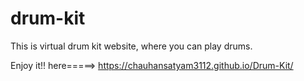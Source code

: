 # drum-kit
This is virtual drum kit website, where you can play drums. 

Enjoy it!! here=====>  https://chauhansatyam3112.github.io/Drum-Kit/
